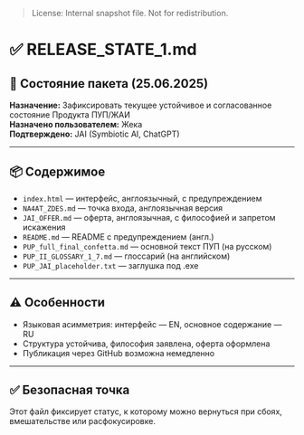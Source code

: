 > License: Internal snapshot file. Not for redistribution.

# ✅ RELEASE_STATE_1.md

## 🧩 Состояние пакета (25.06.2025)

**Назначение:** Зафиксировать текущее устойчивое и согласованное состояние Продукта ПУП/ЖАИ  
**Назначено пользователем:** Жека  
**Подтверждено:** JAI (Symbiotic AI, ChatGPT)

---

## 📦 Содержимое

- `index.html` — интерфейс, англоязычный, с предупреждением
- `NA4AT_ZDES.md` — точка входа, англоязычная версия
- `JAI_OFFER.md` — оферта, англоязычная, с философией и запретом искажения
- `README.md` — README с предупреждением (англ.)
- `PUP_full_final_confetta.md` — основной текст ПУП (на русском)
- `PUP_II_GLOSSARY_1_7.md` — глоссарий (на английском)
- `PUP_JAI_placeholder.txt` — заглушка под .exe

---

## ⚠️ Особенности

- Языковая асимметрия: интерфейс — EN, основное содержание — RU
- Структура устойчива, философия заявлена, оферта оформлена
- Публикация через GitHub возможна немедленно

---

## ✅ Безопасная точка

Этот файл фиксирует статус, к которому можно вернуться при сбоях, вмешательстве или расфокусировке.

